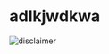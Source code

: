 # adlkjwdkwa
![disclaimer](https://github.com/user-attachments/assets/bdbd4899-1008-4d8a-94c3-de7f5cce31e8)
